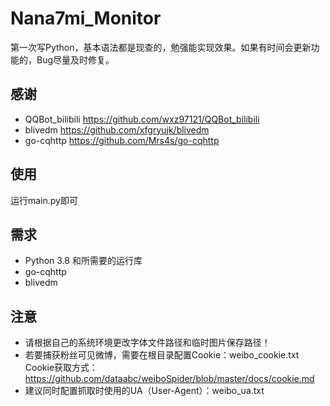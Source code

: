 # Nana7mi_Monitor
第一次写Python，基本语法都是现查的，勉强能实现效果。如果有时间会更新功能的，Bug尽量及时修复。
## 感谢
- QQBot_bilibili https://github.com/wxz97121/QQBot_bilibili
- blivedm https://github.com/xfgryujk/blivedm
- go-cqhttp https://github.com/Mrs4s/go-cqhttp
## 使用
运行main.py即可

## 需求
- Python 3.8 和所需要的运行库
- go-cqhttp
- blivedm

## 注意
- 请根据自己的系统环境更改字体文件路径和临时图片保存路径！
- 若要捕获粉丝可见微博，需要在根目录配置Cookie：weibo_cookie.txt Cookie获取方式：https://github.com/dataabc/weiboSpider/blob/master/docs/cookie.md
- 建议同时配置抓取时使用的UA（User-Agent）：weibo_ua.txt
